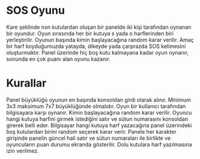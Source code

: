 # SOS Oyunu
Kare şeklinde nxn kutulardan oluşan bir panelde iki kişi tarafından oynanan bir oyundur.
Oyun sırasında her bir kutuya s yada o harflerinden biri yerleştirilir. 
Oyunun başında kimin başlayacağına random karar verilir.
Amaç bir harf koyduğumuzda yatayda, dikeyde yada çarprazda SOS kelimesini oluşturmaktır.
Panel üzerinde hiç boş kutu kalmayana kadar oyun oynanır, sonunda en çok puanı alan oyunu kazanır.

# Kurallar
Panel büyüklüğü oyunun en başında konsoldan girdi olarak alınır. Minimum 3x3 maksimum 7x7 büyüklüğünde olmalıdır.
Oyun bir kullanıcı tarafından bilgisayara karşı oynanır.
Kimin başlayacağına random karar verilir.
Oyuncu hangi kutuya harfini girmek istediğini satır ve sütun numarasını konsoldan girerek belli eder.
Bilgisayar hangi kutuya harf yazacağına panel üzerindeki boş kutulardan birini random seçerek karar verir.
Panele her karakter girişinde panelin güncel hali satır ve sütun numaraları ile birlikte ve oyuncuların puan durumu ekranda gösterilir.
Dolu kutulara harf yazılmasına izin verilmez.
